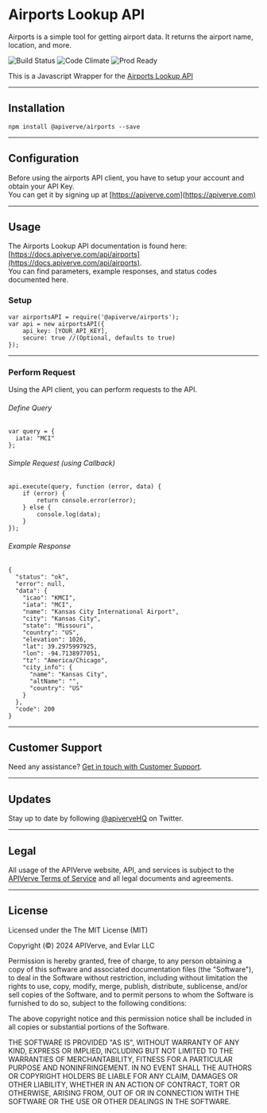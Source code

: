 Airports Lookup API
============

Airports is a simple tool for getting airport data. It returns the airport name, location, and more.

![Build Status](https://img.shields.io/badge/build-passing-green)
![Code Climate](https://img.shields.io/badge/maintainability-B-purple)
![Prod Ready](https://img.shields.io/badge/production-ready-blue)

This is a Javascript Wrapper for the [Airports Lookup API](https://apiverve.com/marketplace/api/airports)

---

## Installation
	npm install @apiverve/airports --save

---

## Configuration

Before using the airports API client, you have to setup your account and obtain your API Key.  
You can get it by signing up at [https://apiverve.com](https://apiverve.com)

---

## Usage

The Airports Lookup API documentation is found here: [https://docs.apiverve.com/api/airports](https://docs.apiverve.com/api/airports).  
You can find parameters, example responses, and status codes documented here.

### Setup

```
var airportsAPI = require('@apiverve/airports');
var api = new airportsAPI({
    api_key: [YOUR_API_KEY],
    secure: true //(Optional, defaults to true)
});
```

---


### Perform Request
Using the API client, you can perform requests to the API.

###### Define Query

```
var query = {
  iata: "MCI"
};
```

###### Simple Request (using Callback)

```
api.execute(query, function (error, data) {
    if (error) {
        return console.error(error);
    } else {
        console.log(data);
    }
});
```

###### Example Response

```
{
  "status": "ok",
  "error": null,
  "data": {
    "icao": "KMCI",
    "iata": "MCI",
    "name": "Kansas City International Airport",
    "city": "Kansas City",
    "state": "Missouri",
    "country": "US",
    "elevation": 1026,
    "lat": 39.2975997925,
    "lon": -94.7138977051,
    "tz": "America/Chicago",
    "city_info": {
      "name": "Kansas City",
      "altName": "",
      "country": "US"
    }
  },
  "code": 200
}
```

---

## Customer Support

Need any assistance? [Get in touch with Customer Support](https://apiverve.com/contact).

---

## Updates
Stay up to date by following [@apiverveHQ](https://twitter.com/apiverveHQ) on Twitter.

---

## Legal

All usage of the APIVerve website, API, and services is subject to the [APIVerve Terms of Service](https://apiverve.com/terms) and all legal documents and agreements.

---

## License
Licensed under the The MIT License (MIT)

Copyright (&copy;) 2024 APIVerve, and Evlar LLC

Permission is hereby granted, free of charge, to any person obtaining a copy of this software and associated documentation files (the "Software"), to deal in the Software without restriction, including without limitation the rights to use, copy, modify, merge, publish, distribute, sublicense, and/or sell copies of the Software, and to permit persons to whom the Software is furnished to do so, subject to the following conditions:

The above copyright notice and this permission notice shall be included in all copies or substantial portions of the Software.

THE SOFTWARE IS PROVIDED "AS IS", WITHOUT WARRANTY OF ANY KIND, EXPRESS OR IMPLIED, INCLUDING BUT NOT LIMITED TO THE WARRANTIES OF MERCHANTABILITY, FITNESS FOR A PARTICULAR PURPOSE AND NONINFRINGEMENT. IN NO EVENT SHALL THE AUTHORS OR COPYRIGHT HOLDERS BE LIABLE FOR ANY CLAIM, DAMAGES OR OTHER LIABILITY, WHETHER IN AN ACTION OF CONTRACT, TORT OR OTHERWISE, ARISING FROM, OUT OF OR IN CONNECTION WITH THE SOFTWARE OR THE USE OR OTHER DEALINGS IN THE SOFTWARE.